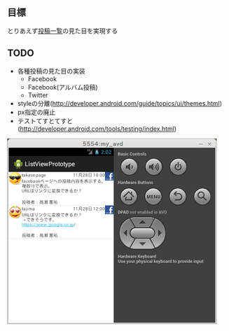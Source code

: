 ## 目標
とりあえず[投稿一覧](https://cacoo.com/diagrams/QouGn2NsRHF3u01K)の見た目を実現する

## TODO
* 各種投稿の見た目の実装
    * Facebook
    * Facebook(アルバム投稿)
    * Twitter
* styleの分離(http://developer.android.com/guide/topics/ui/themes.html)
* px指定の廃止
* テストてすとてすと(http://developer.android.com/tools/testing/index.html)

![Screenshot_from_2012-12-01](./Screenshot_from_2012-12-01.png)